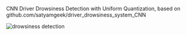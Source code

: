 CNN Driver Drowsiness Detection with Uniform Quantization, based on github.com/satyamgeek/driver_drowsiness_system_CNN



![drowsiness detection](https://youtube.com/shorts/q-TrQo120Z4?si=iNQTQV15wjeI3zdM)
